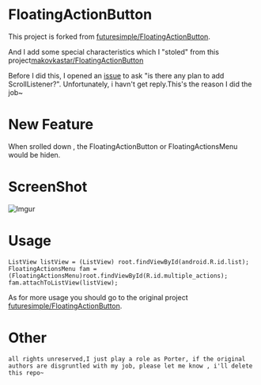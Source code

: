 FloatingActionButton
====================
This project is forked from [futuresimple/FloatingActionButton](https://github.com/futuresimple/android-floating-action-button).

And I add some special characteristics which I "stoled" from this project[makovkastar/FloatingActionButton](https://github.com/makovkastar/FloatingActionButton)

Before I did this, I opened an [issue](https://github.com/futuresimple/android-floating-action-button/issues/27) to ask "is there any plan to add ScrollListener?". Unfortunately, i havn't get reply.This's the reason I did the job~

New Feature
===
 When srolled down , the FloatingActionButton or FloatingActionsMenu would be hiden.


ScreenShot
===
![Imgur](http://i.imgur.com/Q2TBeKc.gif)

Usage
===
	ListView listView = (ListView) root.findViewById(android.R.id.list);
    FloatingActionsMenu fam = (FloatingActionsMenu)root.findViewById(R.id.multiple_actions);
    fam.attachToListView(listView);
As for more usage you should go to the original project [futuresimple/FloatingActionButton](https://github.com/futuresimple/android-floating-action-button).

Other
===
```all rights unreserved,I just play a role as Porter, if the original authors are disgruntled with my job, please let me know , i'll delete this repo~```

